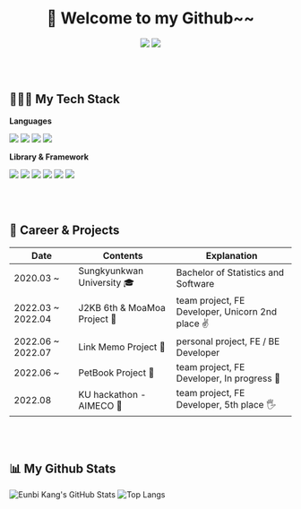 <div align="center">
<h1>👋 Welcome to my Github~~</h1>
<a href="https://portfolio-eunnbi.vercel.app/"><img src="https://img.shields.io/badge/🐣 eunnbi.dev-222222"/></a>
<a href="mailto:jenabill@naver.com"><img src="https://img.shields.io/badge/✉️ email-d3e3f2"/></a>
</div>

<br/><br/>

## 👩🏻‍💻 My Tech Stack

**Languages**

<img src="https://img.shields.io/badge/HTML5-E34F26?style=flat&logo=Html5&logoColor=white"/> <img src="https://img.shields.io/badge/CSS3-1572B6?style=flat&logo=CSS3&logoColor=white"/>
<img src="https://img.shields.io/badge/JavaScript-F7DF1E?style=flat&logo=JavaScript&logoColor=white"/>
<img src="https://img.shields.io/badge/TypeScript-3178C6?style=flat&logo=TypeScript&logoColor=white"/>

**Library & Framework**

<img src="https://img.shields.io/badge/ReactJS-61DAFB?style=flat&logo=react&logoColor=white"/> <img src="https://img.shields.io/badge/NextJS-000000?style=flat&logo=Next.js&logoColor=white"/> <img src="https://img.shields.io/badge/Redux-764ABC?style=flat&logo=Redux&logoColor=white"/>
<img src="https://img.shields.io/badge/React Query-FF4154?style=flat&logo=React Query&logoColor=white"/>
<img src="https://img.shields.io/badge/Styled Components-DB7093?style=flat&logo=styled-components&logoColor=white"/> <img src="https://img.shields.io/badge/Tailwind CSS-06B6D4?style=flat&logo=Tailwind CSS&logoColor=white"/>

<br/><br/>

## 🎈 Career & Projects

| Date           | Contents                      | Explanation                      |
| ----------------- | -------------------------------- | ----------------------------------- |
| 2020.03 ~         | Sungkyunkwan University 🎓  | Bachelor of Statistics and Software |
| 2022.03 ~ 2022.04 | J2KB 6th & MoaMoa Project 🐽 | team project, FE Developer, Unicorn 2nd place ✌️  |
| 2022.06 ~ 2022.07 | Link Memo Project 🔗 | personal project, FE / BE Developer |
| 2022.06 ~         | PetBook Project 🐇            | team project, FE Developer, In progress 🚀 |
| 2022.08 | KU hackathon - AIMECO 🌱 | team project, FE Developer, 5th place 🖐️ |

<br/><br/>

## 📊 My Github Stats

![Eunbi Kang's GitHub Stats](https://github-readme-stats.vercel.app/api?username=eunnbi&show_icons=true&theme=nightowl)
![Top Langs](https://github-readme-stats.vercel.app/api/top-langs?username=eunnbi&count_private=true&layout=compact&theme=dark&hide=C%2B%2B)
